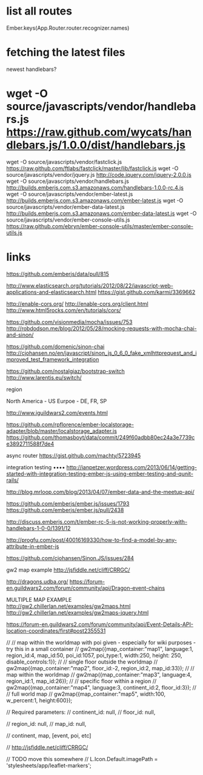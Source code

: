 # list all routes

Ember.keys(App.Router.router.recognizer.names)

# fetching the latest files

newest handlebars?
# wget -O source/javascripts/vendor/handlebars.js https://raw.github.com/wycats/handlebars.js/1.0.0/dist/handlebars.js

wget -O source/javascripts/vendor/fastclick.js https://raw.github.com/ftlabs/fastclick/master/lib/fastclick.js
wget -O source/javascripts/vendor/jquery.js http://code.jquery.com/jquery-2.0.0.js
wget -O source/javascripts/vendor/handlebars.js http://builds.emberjs.com.s3.amazonaws.com/handlebars-1.0.0-rc.4.js
wget -O source/javascripts/vendor/ember-latest.js http://builds.emberjs.com.s3.amazonaws.com/ember-latest.js
wget -O source/javascripts/vendor/ember-data-latest.js http://builds.emberjs.com.s3.amazonaws.com/ember-data-latest.js
wget -O source/javascripts/vendor/ember-console-utils.js https://raw.github.com/ebryn/ember-console-utils/master/ember-console-utils.js


# links

https://github.com/emberjs/data/pull/815

http://www.elasticsearch.org/tutorials/2012/08/22/javascript-web-applications-and-elasticsearch.html
https://gist.github.com/karmi/3369662

http://enable-cors.org/
http://enable-cors.org/client.html
http://www.html5rocks.com/en/tutorials/cors/


https://github.com/visionmedia/mocha/issues/753
http://robdodson.me/blog/2012/05/28/mocking-requests-with-mocha-chai-and-sinon/

https://github.com/domenic/sinon-chai
http://cjohansen.no/en/javascript/sinon_js_0_6_0_fake_xmlhttprequest_and_improved_test_framework_integration


https://github.com/nostalgiaz/bootstrap-switch
http://www.larentis.eu/switch/

region

  North America - US
  Eurpoe - DE, FR, SP

  http://www.iguildwars2.com/events.html


https://github.com/rpflorence/ember-localstorage-adapter/blob/master/localstorage_adapter.js
https://github.com/thomasboyt/data/commit/249f60adbb80ec24a3e7739ce3892711588f7de4

async router
https://gist.github.com/machty/5723945

integration testing ••••
http://ianpetzer.wordpress.com/2013/06/14/getting-started-with-integration-testing-ember-js-using-ember-testing-and-qunit-rails/

http://blog.mrloop.com/blog/2013/04/07/ember-data-and-the-meetup-api/


https://github.com/emberjs/ember.js/issues/1793
https://github.com/emberjs/ember.js/pull/2438


http://discuss.emberjs.com/t/ember-rc-5-is-not-working-properly-with-handlebars-1-0-0/1391/12

http://progfu.com/post/40016169330/how-to-find-a-model-by-any-attribute-in-ember-js

https://github.com/cjohansen/Sinon.JS/issues/284

gw2 map example
http://jsfiddle.net/cliff/CRRGC/

http://dragons.udba.org/
https://forum-en.guildwars2.com/forum/community/api/Dragon-event-chains

MULTIPLE MAP EXAMPLE
http://gw2.chillerlan.net/examples/gw2maps.html
http://gw2.chillerlan.net/examples/gw2maps-jquery.html

https://forum-en.guildwars2.com/forum/community/api/Event-Details-API-location-coordinates/first#post2355531


// // map within the worldmap with poi given - especially for wiki purposes - try this in a small container
// gw2map({map_container:"map1", language:1, region_id:4, map_id:50, poi_id:1057, poi_type:1, width:250, height: 250, disable_controls:1});
// // single floor outside the worldmap
// gw2map({map_container:"map2", floor_id:-2, region_id:2, map_id:33});
// // map within the worldmap
// gw2map({map_container:"map3", language:4, region_id:1, map_id:26});
// // specific floor within a region
// gw2map({map_container:"map4", language:3, continent_id:2, floor_id:3});
// // full world map
// gw2map({map_container:"map5", width:100, w_percent:1, height:600});

  // Required parameters:
  // continent_id: null,
  // floor_id: null,

  // region_id: null,
  // map_id: null,

  // continent, map, [event, poi, etc]


// http://jsfiddle.net/cliff/CRRGC/

// TODO move this somewhere
// L.Icon.Default.imagePath = 'stylesheets/app/leaflet-markers';


